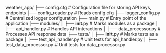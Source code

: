 weather_app/
├── config.cfg           # Configuration file for storing API keys, endpoints
├── config_reader.py     # Reads config.cfg
├── logger_config.py     # Centralized logger configuration
├── main.py              # Entry point of the application
├── modules/
│   ├── __init__.py      # Marks modules as a package
│   ├── api_handler.py   # Handles API interactions
│   ├── data_processor.py # Processes API response data
├── tests/
│   ├── __init__.py      # Marks tests as a package
│   ├── test_api_handler.py # Unit tests for api_handler.py
│   ├── test_data_processor.py # Unit tests for data_processor.py
